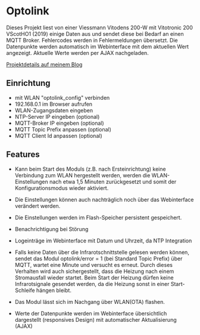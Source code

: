 # Optolink

Dieses Projekt liest von einer Viessmann Vitodens 200-W mit Vitotronic 200 VScotHO1 (2019) einige Daten aus und sendet diese bei Bedarf an einen MQTT Broker.
Fehlercodes werden in Fehlermeldungen übersetzt.
Die Datenpunkte werden automatisch im Webinterface mit dem aktuellen Wert angezeigt. Aktuelle Werte werden per AJAX nachgeladen.

[Projektdetails auf meinem Blog](https://blog.mt88.eu/2022/10/27/viessmann-heizungsdaten-2-0/)


## Einrichtung

 - mit WLAN "optolink_config" verbinden
 - 192.168.0.1 im Browser aufrufen
 - WLAN-Zugangsdaten eingeben
 - NTP-Server IP eingeben (optional)
 - MQTT-Broker IP eingeben (optional)
 - MQTT Topic Prefix anpassen (optional)
 - MQTT Client Id anpassen (optional)

## Features

 - Kann beim Start des Moduls (z.B. nach Ersteinrichtung) keine Verbindung zum WLAN hergestellt werden, werden die WLAN-Einstellungen nach etwa 1,5 Minuten zurückgesetzt und somit der Konfigurationsmodus wieder aktiviert.

 - Die Einstellungen können auch nachträglich noch über das Webinterface verändert werden.

 - Die Einstellungen werden im Flash-Speicher persistent gespeichert.

 - Benachrichtigung bei Störung

 - Logeinträge im Webinterface mit Datum und Uhrzeit, da NTP Integration

 - Falls keine Daten über die Infrarotschnittstelle gelesen werden können, sendet das Modul optolink/error = 1 (bei Standard Topic Prefix) über MQTT, wartet eine Minute und versucht es erneut.
Durch dieses Verhalten wird auch sichergestellt, dass die Heizung nach einem Stromausfall wieder startet. Beim Start der Heizung dürfen keine Infrarotsignale gesendet werden, da die Heizung sonst in einer Start-Schleife hängen bleibt.

 - Das Modul lässt sich im Nachgang über WLAN(OTA) flashen.

 - Werte der Datenpunkte werden im Webinterface übersichtlich dargestellt (responsives Design) mit automatischer Aktualisierung (AJAX)